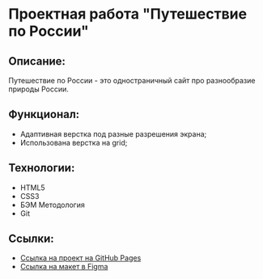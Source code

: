 # Проектная работа "Путешествие по России"

## Описание:
Путешествие по России - это одностраничный сайт про разнообразие природы России.

## Функционал:
* Адаптивная верстка под разные разрешения экрана;
* Использована верстка на grid;

## Технологии:

* HTML5
* CSS3
* БЭМ Методология
* Git

## Ссылки:
* [Ссылка на проект на GitHub Pages](https://github.com/shaman365/russian-travel/index.html)
* [Ссылка на макет в Figma](https://www.figma.com/file/5S2WSbEFL6awjVWJ0NWL8Q/Sprint-3_-Russia-_-desktop-mobile?node-id=28503%3A0)